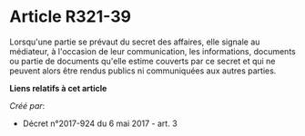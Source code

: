 # Article R321-39

Lorsqu'une partie se prévaut du secret des affaires, elle signale au médiateur, à l'occasion de leur communication, les
informations, documents ou partie de documents qu'elle estime couverts par ce secret et qui ne peuvent alors être rendus
publics ni communiquées aux autres parties.

**Liens relatifs à cet article**

_Créé par_:

  - Décret n°2017-924 du 6 mai 2017 - art. 3
